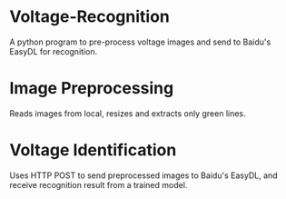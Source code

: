 # Voltage-Recognition
A python program to pre-process voltage images and send to Baidu's EasyDL for recognition.

# Image Preprocessing
Reads images from local, resizes and extracts only green lines.

# Voltage Identification
Uses HTTP POST to send preprocessed images to Baidu's EasyDL, and receive recognition result from a trained model.
